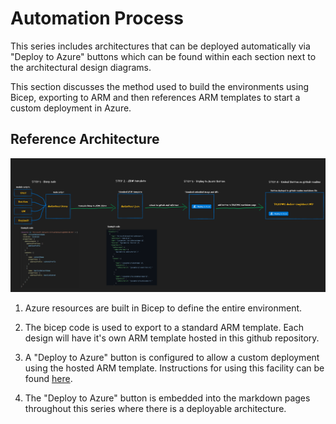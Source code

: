 # Automation Process

This series includes architectures that can be deployed automatically via "Deploy to Azure" buttons which can be found within each section next to the architectural design diagrams. 

This section discusses the method used to build the environments using Bicep, exporting to ARM and then references ARM templates to start a custom deployment in Azure. 

## Reference Architecture

![Build Process](images/workflow-build-deploytoazure.png)

1. Azure resources are built in Bicep to define the entire environment.
2. The bicep code is used to export to a standard ARM template. Each design will have it's own ARM template hosted in this github repository.
3. A "Deploy to Azure" button is configured to allow a custom deployment using the hosted ARM template. Instructions for using this facility can be found [here](https://docs.microsoft.com/en-us/azure/azure-resource-manager/templates/deploy-to-azure-button).

4. The "Deploy to Azure" button is embedded into the markdown pages throughout this series where there is a deployable architecture.